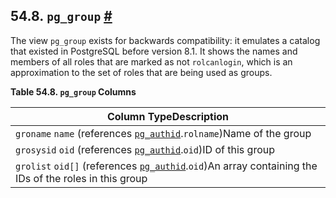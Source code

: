 ## 54.8. `pg_group` [#](#VIEW-PG-GROUP)

The view `pg_group` exists for backwards compatibility: it emulates a catalog that existed in PostgreSQL before version 8.1. It shows the names and members of all roles that are marked as not `rolcanlogin`, which is an approximation to the set of roles that are being used as groups.

**Table 54.8. `pg_group` Columns**

| Column TypeDescription                                                                                                                             |
| -------------------------------------------------------------------------------------------------------------------------------------------------- |
| `groname` `name` (references [`pg_authid`](catalog-pg-authid.html "53.8. pg_authid").`rolname`)Name of the group                                   |
| `grosysid` `oid` (references [`pg_authid`](catalog-pg-authid.html "53.8. pg_authid").`oid`)ID of this group                                        |
| `grolist` `oid[]` (references [`pg_authid`](catalog-pg-authid.html "53.8. pg_authid").`oid`)An array containing the IDs of the roles in this group |